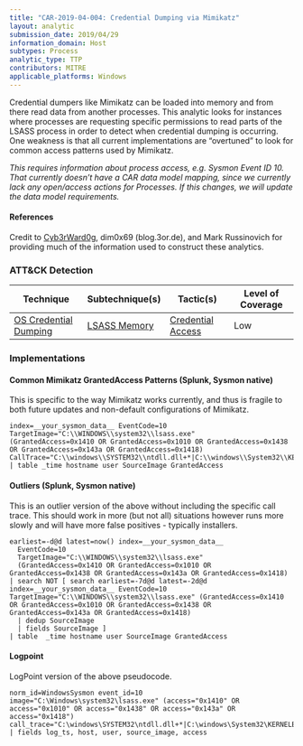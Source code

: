 ```yaml
---
title: "CAR-2019-04-004: Credential Dumping via Mimikatz"
layout: analytic
submission_date: 2019/04/29
information_domain: Host
subtypes: Process
analytic_type: TTP
contributors: MITRE
applicable_platforms: Windows
---
```


Credential dumpers like Mimikatz can be loaded into memory and from there read data from another processes. This analytic looks for instances where processes are requesting specific permissions to read parts of the LSASS process in order to detect when credential dumping is occurring. One weakness is that all current implementations are “overtuned” to look for common access patterns used by Mimikatz.

*This requires information about process access, e.g. Sysmon Event ID 10. That currently doesn’t have a CAR data model mapping, since we currently lack any open/access actions for Processes. If this changes, we will update the data model requirements.*

#### References
Credit to [Cyb3rWard0g](https://github.com/Cyb3rWard0g/ThreatHunter-Playbook/blob/master/playbooks/windows/06_credential_access/credential_dumping_T1003/credentials_from_memory/mimikatz_logonpasswords.md), dim0x69 (blog.3or.de), and Mark Russinovich for providing much of the information used to construct these analytics.


### ATT&CK Detection

|Technique|Subtechnique(s)|Tactic(s)|Level of Coverage|
|---|---|---|---|
|[OS Credential Dumping](https://attack.mitre.org/techniques/T1003/)|[LSASS Memory](https://attack.mitre.org/techniques/T1003/001/)|[Credential Access](https://attack.mitre.org/tactics/TA0006/)|Low|


### Implementations

#### Common Mimikatz GrantedAccess Patterns (Splunk, Sysmon native)


This is specific to the way Mimikatz works currently, and thus is fragile to both future updates and non-default configurations of Mimikatz.


```
index=__your_sysmon_data__ EventCode=10 
TargetImage="C:\\WINDOWS\\system32\\lsass.exe"
(GrantedAccess=0x1410 OR GrantedAccess=0x1010 OR GrantedAccess=0x1438 OR GrantedAccess=0x143a OR GrantedAccess=0x1418)
CallTrace="C:\\windows\\SYSTEM32\\ntdll.dll+*|C:\\windows\\System32\\KERNELBASE.dll+20edd|UNKNOWN(*)" 
| table _time hostname user SourceImage GrantedAccess
```


#### Outliers (Splunk, Sysmon native)


This is an outlier version of the above without including the specific call trace. This should work in more (but not all) situations however runs more slowly and will have more false positives - typically installers.


```
earliest=-d@d latest=now() index=__your_sysmon_data__
  EventCode=10
  TargetImage="C:\\WINDOWS\\system32\\lsass.exe"
  (GrantedAccess=0x1410 OR GrantedAccess=0x1010 OR GrantedAccess=0x1438 OR GrantedAccess=0x143a OR GrantedAccess=0x1418) 
| search NOT [ search earliest=-7d@d latest=-2d@d index=__your_sysmon_data__ EventCode=10 TargetImage="C:\\WINDOWS\\system32\\lsass.exe" (GrantedAccess=0x1410 OR GrantedAccess=0x1010 OR GrantedAccess=0x1438 OR GrantedAccess=0x143a OR GrantedAccess=0x1418) 
  | dedup SourceImage 
  | fields SourceImage ]
| table  _time hostname user SourceImage GrantedAccess
```


#### Logpoint

LogPoint version of the above pseudocode.


```
norm_id=WindowsSysmon event_id=10 image="C:\Windows\system32\lsass.exe" (access="0x1410" OR access="0x1010" OR access="0x1438" OR access="0x143a" OR access="0x1418") call_trace="C:\windows\SYSTEM32\ntdll.dll+*|C:\windows\System32\KERNELBASE.dll+20edd|UNKNOWN(*)" 
| fields log_ts, host, user, source_image, access
```




